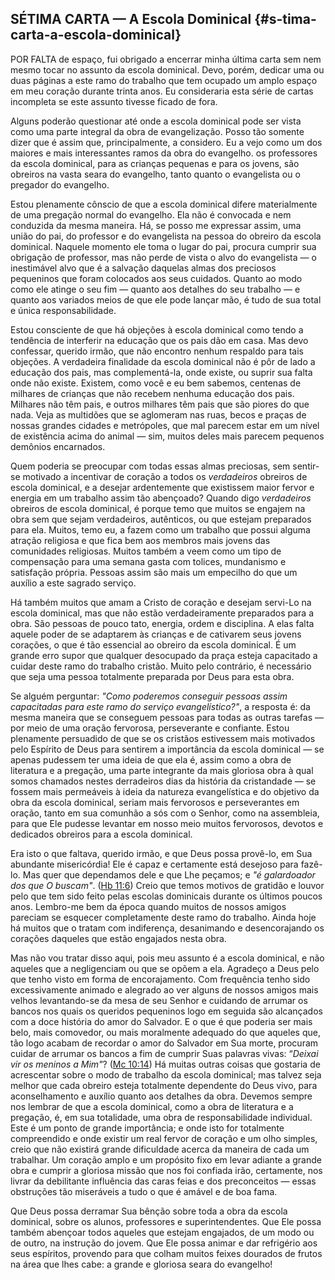 ## SÉTIMA CARTA — A Escola Dominical {#s-tima-carta-a-escola-dominical}

POR FALTA de espaço, fui obrigado a encerrar minha última carta sem nem mesmo tocar no assunto da escola dominical. Devo, porém, dedicar uma ou duas páginas a este ramo do trabalho que tem ocupado um amplo espaço em meu coração durante trinta anos. Eu consideraria esta série de cartas incompleta se este assunto tivesse ficado de fora.

Alguns poderão questionar até onde a escola dominical pode ser vista como uma parte integral da obra de evangelização. Posso tão somente dizer que é assim que, principalmente, a considero. Eu a vejo como um dos maiores e mais interessantes ramos da obra do evangelho. os professores da escola dominical, para as crianças pequenas e para os jovens, são obreiros na vasta seara do evangelho, tanto quanto o evangelista ou o pregador do evangelho.

Estou plenamente cônscio de que a escola dominical difere materialmente de uma pregação normal do evangelho. Ela não é convocada e nem conduzida da mesma maneira. Há, se posso me expressar assim, uma união do pai, do professor e do evangelista na pessoa do obreiro da escola dominical. Naquele momento ele toma o lugar do pai, procura cumprir sua obrigação de professor, mas não perde de vista o alvo do evangelista — o inestimável alvo que é a salvação daquelas almas dos preciosos pequeninos que foram colocados aos seus cuidados. Quanto ao modo como ele atinge o seu fim — quanto aos detalhes do seu trabalho — e quanto aos variados meios de que ele pode lançar mão, é tudo de sua total e única responsabilidade.

Estou consciente de que há objeções à escola dominical como tendo a tendência de interferir na educação que os pais dão em casa. Mas devo confessar, querido irmão, que não encontro nenhum respaldo para tais objeções. A verdadeira finalidade da escola dominical não é pôr de lado a educação dos pais, mas complementá-la, onde existe, ou suprir sua falta onde não existe. Existem, como você e eu bem sabemos, centenas de milhares de crianças que não recebem nenhuma educação dos pais. Milhares não têm pais, e outros milhares têm pais que são piores do que nada. Veja as multidões que se aglomeram nas ruas, becos e praças de nossas grandes cidades e metrópoles, que mal parecem estar em um nível de existência acima do animal — sim, muitos deles mais parecem pequenos demônios encarnados.

Quem poderia se preocupar com todas essas almas preciosas, sem sentir-se motivado a incentivar de coração a todos os _verdadeiros_ obreiros de escola dominical, e a desejar ardentemente que existissem maior fervor e energia em um trabalho assim tão abençoado? Quando digo _verdadeiros_ obreiros de escola dominical, é porque temo que muitos se engajem na obra sem que sejam verdadeiros, autênticos, ou que estejam preparados para ela. Muitos, temo eu, a fazem como um trabalho que possui alguma atração religiosa e que fica bem aos membros mais jovens das comunidades religiosas. Muitos também a veem como um tipo de compensação para uma semana gasta com tolices, mundanismo e satisfação própria. Pessoas assim são mais um empecilho do que um auxílio a este sagrado serviço.

Há também muitos que amam a Cristo de coração e desejam servi-Lo na escola dominical, mas que não estão verdadeiramente preparados para a obra. São pessoas de pouco tato, energia, ordem e disciplina. A elas falta aquele poder de se adaptarem às crianças e de cativarem seus jovens corações, o que é tão essencial ao obreiro da escola dominical. É um grande erro supor que qualquer desocupado da praça esteja capacitado a cuidar deste ramo do trabalho cristão. Muito pelo contrário, é necessário que seja uma pessoa totalmente preparada por Deus para esta obra.

Se alguém perguntar: _&quot;Como poderemos conseguir pessoas assim capacitadas para este ramo do serviço evangelístico?&quot;_, a resposta é: da mesma maneira que se conseguem pessoas para todas as outras tarefas — por meio de uma oração fervorosa, perseverante e confiante. Estou plenamente persuadido de que se os cristãos estivessem mais motivados pelo Espírito de Deus para sentirem a importância da escola dominical — se apenas pudessem ter uma ideia de que ela é, assim como a obra de literatura e a pregação, uma parte integrante da mais gloriosa obra à qual somos chamados nestes derradeiros dias da história da cristandade — se fossem mais permeáveis à ideia da natureza evangelística e do objetivo da obra da escola dominical, seriam mais fervorosos e perseverantes em oração, tanto em sua comunhão a sós com o Senhor, como na assembleia, para que Ele pudesse levantar em nosso meio muitos fervorosos, devotos e dedicados obreiros para a escola dominical.

Era isto o que faltava, querido irmão, e que Deus possa provê-lo, em Sua abundante misericórdia! Ele é capaz e certamente está desejoso para fazê-lo. Mas quer que dependamos dele e que Lhe peçamos; e _&quot;é galardoador dos que O buscam&quot;_. ([Hb 11:6](http://bibliaonline.com.br/acf/hb/11/6)) Creio que temos motivos de gratidão e louvor pelo que tem sido feito pelas escolas dominicais durante os últimos poucos anos. Lembro-me bem da época quando muitos de nossos amigos pareciam se esquecer completamente deste ramo do trabalho. Ainda hoje há muitos que o tratam com indiferença, desanimando e desencorajando os corações daqueles que estão engajados nesta obra.

Mas não vou tratar disso aqui, pois meu assunto é a escola dominical, e não aqueles que a negligenciam ou que se opõem a ela. Agradeço a Deus pelo que tenho visto em forma de encorajamento. Com frequência tenho sido excessivamente animado e alegrado ao ver alguns de nossos amigos mais velhos levantando-se da mesa de seu Senhor e cuidando de arrumar os bancos nos quais os queridos pequeninos logo em seguida são alcançados com a doce história do amor do Salvador. E o que é que poderia ser mais belo, mais comovedor, ou mais moralmente adequado do que aqueles que, tão logo acabam de recordar o amor do Salvador em Sua morte, procuram cuidar de arrumar os bancos a fim de cumprir Suas palavras vivas: “_Deixai vir os meninos a Mim&quot;_? ([Mc 10:14](http://bibliaonline.com.br/acf/mc/10/14)) Há muitas outras coisas que gostaria de acrescentar sobre o modo de trabalho da escola dominical; mas talvez seja melhor que cada obreiro esteja totalmente dependente do Deus vivo, para aconselhamento e auxílio quanto aos detalhes da obra. Devemos sempre nos lembrar de que a escola dominical, como a obra de literatura e a pregação, é, em sua totalidade, uma obra de responsabilidade individual. Este é um ponto de grande importância; e onde isto for totalmente compreendido e onde existir um real fervor de coração e um olho simples, creio que não existirá grande dificuldade acerca da maneira de cada um trabalhar. Um coração amplo e um propósito fixo em levar adiante a grande obra e cumprir a gloriosa missão que nos foi confiada irão, certamente, nos livrar da debilitante influência das caras feias e dos preconceitos — essas obstruções tão miseráveis a tudo o que é amável e de boa fama.

Que Deus possa derramar Sua bênção sobre toda a obra da escola dominical, sobre os alunos, professores e superintendentes. Que Ele possa também abençoar todos aqueles que estejam engajados, de um modo ou de outro, na instrução do jovem. Que Ele possa animar e dar refrigério aos seus espíritos, provendo para que colham muitos feixes dourados de frutos na área que lhes cabe: a grande e gloriosa seara do evangelho!